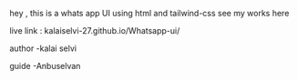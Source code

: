 hey , this is a whats app UI using html and tailwind-css 
see my works here


live link : kalaiselvi-27.github.io/Whatsapp-ui/

author
-kalai selvi

guide -Anbuselvan
